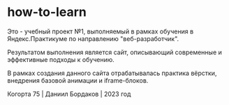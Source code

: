 # how-to-learn
Это - учебный проект №1, выполняемый в рамках обучения в Яндекс.Практикуме по направлению "веб-разработчик".

Результатом выполнения является сайт, описывающий современные и эффективные подходы к обучению.

В рамках создания данного сайта отрабатывалась практика вёрстки, внедрения базовой анимации и iframe-блоков.


Когорта 75 | Даниил Бордаков | 2023 год
